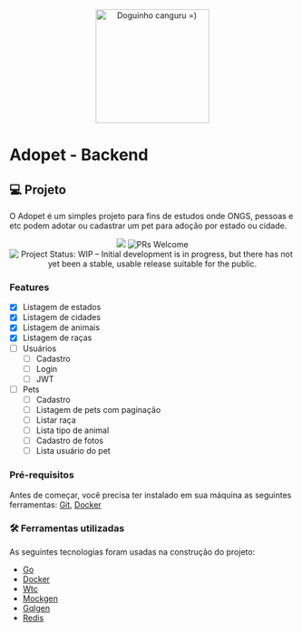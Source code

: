 <div align="center">
    <img style="display: block; margin: auto;"  alt="Doguinho canguru =)" src="https://i.imgur.com/cSJK94C.gif" width="200"/>
</div>

# Adopet - Backend

## 💻 Projeto

O Adopet é um simples projeto para fins de estudos onde ONGS, pessoas e etc podem adotar ou cadastrar um pet para adoção
por estado ou cidade.
<div align="center">
    <img src="https://img.shields.io/badge/GO-1.19-brightgreen" />
    <img src="https://img.shields.io/badge/contribuition-welcome-brightgreen.svg" alt="PRs Welcome">
    <img src="https://www.repostatus.org/badges/latest/wip.svg" alt="Project Status: WIP – Initial development is in progress, but there has not yet been a stable, usable release suitable for the public." />
</div>

### Features

- [X] Listagem de estados
- [X] Listagem de cidades
- [X] Listagem de animais
- [X] Listagem de raças
- [ ] Usuários
    - [ ] Cadastro
    - [ ] Login
    - [ ] JWT
- [ ] Pets
    - [ ] Cadastro
    - [ ] Listagem de pets com paginação
    - [ ] Listar raça
    - [ ] Lista tipo de animal
    - [ ] Cadastro de fotos
    - [ ] Lista usuário do pet

### Pré-requisitos

Antes de começar, você precisa ter instalado em sua máquina as seguintes ferramentas:
[Git](https://git-scm.com), [Docker](https://www.docker.com/)

### 🛠️ Ferramentas utilizadas

As seguintes tecnologias foram usadas na construção do projeto:

- [Go](https://go.dev/)
- [Docker](https://www.docker.com/)
- [Wtc](https://github.com/rafaelsq/wtc)
- [Mockgen](https://github.com/golang/mock)
- [Gqlgen](https://github.com/99designs/gqlgen)
- [Redis](https://redis.io/)


   
